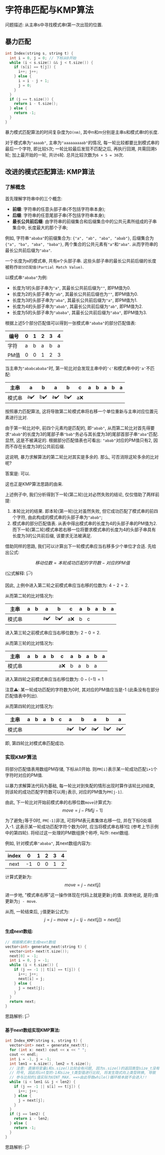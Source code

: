 # 字符串匹配与KMP算法

问题描述: 从主串s中寻找模式串t第一次出现的位置.

## 暴力匹配

```cpp
int Index(string s, string t) {
  int i = 0, j = 0; // 下标从0开始
  while (i < s.size() && j < t.size()) {
    if (s[i] == t[j]) {
      i++; j++;
    } else {
      i = i - j + 1;
      j = 0;
    }
  }
  if (j == t.size()) {
    return i - t.size();
  } else {
    return -1;
  }
}
```

暴力模式匹配算法的时间复杂度为`O(nm)`, 其中n和m分别是主串s和模式串t的长度.

对于模式串为`"aaaab"`, 主串为`"aaaaaaaaab"`的情况, 每一轮比较都要比到模式串的最后一个字符, 即比较`5`次; 一轮比较最后发现不匹配之后, 再执行回溯, 共需回溯`5`轮; 加上最开始的一轮, 共计`6`轮. 总共比较次数为`6 × 5 = 30`次.

## 改进的模式匹配算法: KMP算法

### 了解概念

首先理解字符串中的三个概念:
* **前缀**: 字符串的任意头部子串(不包括字符串本身);
* **后缀**: 字符串的任意尾部子串(不包括字符串本身);
* **最长公共前后缀**: 由字符串的前缀集合和后缀集合中的公共元素所组成的子串集合中, 长度最大的那个子串;

例如, 字符串`"ababa"`的前缀集合为: `{"a", "ab", "aba", "abab"}`, 后缀集合为`{"a", "ba", "aba", "baba"}`, 两个集合的公共元素有`"a"`和`"aba"`. 从而字符串的最长公共前后缀为`"aba"`.

一个长度为`m`的模式串, 共有`m`个头部子串. 这些头部子串的最长公共前后缀的长度被称作`部分匹配值(Partial Match Value)`.

以模式串`"ababa"`为例:

* 长度为1的头部子串为`"a"`, 其最长公共前后缀为`""`, 即PM值为0.
* 长度为2的头部子串为`"ab"`, 其最长公共前后缀也为`""`, 即PM值为0.
* 长度为3的头部子串为`"aba"`, 其最长公共前后缀为`"a"`, 即PM值为1.
* 长度为4的头部子串为`"abab"`, 其最长公共前后缀为`"ab"`, 即PM值为2.
* 长度为5的头部子串为`"ababa"`, 其最长公共前后缀为`"aba"`, 即PM值为3.

根据上述5个部分匹配值可以得到一张模式串`"ababa"`的部分匹配值表:

| 编号 | 0 | 1 | 2 | 3 | 4 |
| ---- |---|---|---|---|---|
| 字符 | a | b | a | b | a |
| PM值 | 0 | 0 | 1 | 2 | 3 |

当主串为`"ababcababa"`时, 第一轮比对会发现主串中的`'c'`和模式串中的`'a'`不匹配:


| 主串 | a | b | a | b | c | a | b | a | b | a |
|:----:|---|---|---|---|---|---|---|---|---|---|
|模式串| a✔️ | b✔️ | a✔️ | b✔️ | a❌ |

按照暴力匹配算法, 这将导致第二轮模式串将右移一个单位重新与主串对应位置元素进行比对.

由于第一轮比对中, 前四个元素均是匹配的, 即`"abab"`, 从而第二轮比对首先得要求`"abab"`的长度为3的尾部子串`"bab"`务必与其长度为3的尾部首部子串`"aba"`匹配. 显然, 这是不被满足的. 根据部分匹配值表也可看出: `"abab"`对应的PM值只有2, 因而不存在长度为3的公共前后缀.

这说明, 暴力求解算法的第二轮比对其实是多余的. 那么, 可否消除这轮多余的比对呢?

答案是: 可以.

这也正是KMP算法思路的由来.

上述例子中, 我们分析得到下一轮(第二轮)比对必然失败的结论, 仅仅借助了两样前提:
1. 本轮比对的结果. 即本轮(第一轮)比对虽然失败, 但它成功匹配了模式串的前四个字符, 由此构成的模式串的头部子串为`"abab"`;
2. 模式串的部分匹配值表. 从表中得出模式串的长度为4的头部子串的PM值为2. 而下一轮(第二轮)模式串若右移一位将要求模式串的长度为4的头部子串具有长度为3的公共前后缀, 该要求无法被满足.

借助同样的思路, 我们可以计算出下一轮模式串应当右移多少个单位才合适. 先给出公式:

$$ 移动位数 = 本轮成功匹配的字符数 - 对应的PM值 $$

(公式解释: 🏳️)

因此, 上例中进入第二轮之前模式串应当右移的位数为: $4-2=2$.

从而第二轮的比对情况为:

| 主串 | a | b | a | b | c | a | b | a | b | a |
|:----:|---|---|---|---|---|---|---|---|---|---|
|模式串|   |   | a✔️ | b✔️ | a❌ | b | c |

进入第三轮之前模式串应当右移位数为: $2-0=2$.

从而第三轮的比对情况为:

| 主串 | a | b | a | b | c | a | b | a | b | a |
|:----:|---|---|---|---|---|---|---|---|---|---|
|模式串|   |   |   |  | a❌ | b | a | b | a |

进入第四轮之前模式串应当右移位数为: $0-(-1)=1$

注意⚠️: 某一轮成功匹配的字符数为0时, 其对应的PM值应当是-1 (此条没有在部分匹配值表中列出).

从而第四轮的比对情况为:

| 主串 | a | b | a | b | c | a | b | a | b | a |
|:----:|---|---|---|---|---|---|---|---|---|---|
|模式串|   |   |   |  |  | a✔️ | b✔️ | a✔️ | b✔️ | a✔️ |

即, 第四轮比对模式串匹配成功.

### 实现KMP算法

将部分匹配值表用数组PM存储, 下标从0开始. 则`PM[i]`表示某一轮成功匹配`i+1`个字符时对应的PM值.

以暴力求解算法代码为基础, 每一轮比对到失配的情形出现时算作该轮比对结束, 则该轮的成功匹配字符数可以用`j`表示, 对应的PM值为`PM[j-1]`.

由此, 下一轮比对开始前模式串的右移位数`move`计算式为:
$$ move = j-PM[j-1]$$

为了避免`j`等于0时, `PM[-1]`非法, 可将PM表元素集体右移一位, 并在下标0处填入-1. 这表示某一轮成功匹配字符个数为0时, 应当将模式串右移1位 (参考上节示例中的第四轮). 将经过这一处理的PM数组换个称呼, 叫作: next数组.

例如, 针对模式串`"ababa"`, 其next数组内容为:

| index | 0 | 1 | 2 | 3 | 4 |
| :----: |---|---|---|---|---|
| next | -1 | 0 | 0 | 1 | 2 |

计算式更新为:
$$move=j-next[j]$$

进一步地, "模式串右移"这一操作体现在代码上就是更新`j`的值. 具体地说, 是将`j`值更新为`j - move`.

从而, 一轮结束后, `j`值更新公式为:
$$j=j-move=j-(j-next[j])=next[j]$$

#### 生成next数组:

```cpp
// 根据模式串t生成next数组
vector<int> generate_next(string t) {
  vector<int> next(t.size());
  next[0] = -1;
  int i = 0, j = -1;
  while (i < t.size()) {
    if (j == -1 || t[i] == t[j]) {
      i++; j++;
      next[i] = j;
    } else {
      j = next[j];
    }
  }
  return next;
}
```
思路解析: 🏳️

#### 基于next数组实现KMP算法:
```cpp
int Index_KMP(string s, string t) {
  vector<int> next = generate_next(t);
  for (int x: next) cout << x << " ";
  cout << endl;
  int i = -1, j = -1;
  int len1 = s.size(), len2 = t.size();
  // 注意: 直接将变量i和s.size()比较会有问题, 因为s.size()的返回类型size_t没有
  // 符号, 因此将int型的-1和size_t类型值进行比较, 将发生隐式向上类型转换, 导致
  // 参与比较的i值实际为UINT_MAX. ==>由此导致while()循环根本就不会进入!!
  while (i < len1 && j < len2) {
    if (j == -1 || s[i] == t[j]) {
      i++; j++;
    } else {
      j = next[j];
    }
  }
  if (j == len2) {
    return i - len2;
  } else {
    return -1;
  }
}
```
思路解析: 🏳️